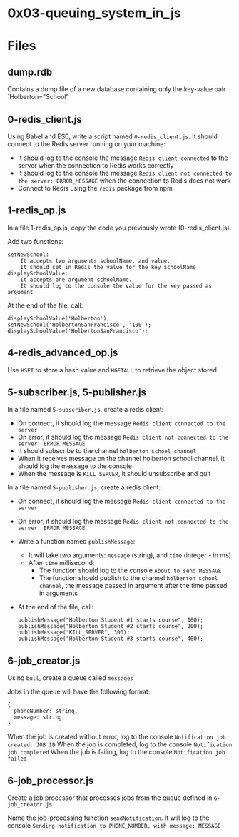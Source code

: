 # 0x03-queuing_system_in_js

# Files

## dump.rdb

Contains a dump file of a new database containing only the key-value pair `Holberton="School"

## 0-redis_client.js

Using Babel and ES6, write a script named `0-redis_client.js`. It should connect to the Redis server running on your machine:

- It should log to the console the message `Redis client connected` to the server when the connection to Redis works correctly
- It should log to the console the message `Redis client not connected to the server: ERROR_MESSAGE` when the connection to Redis does not work
- Connect to Redis using the `redis` package from npm

## 1-redis_op.js

In a file 1-redis_op.js, copy the code you previously wrote (0-redis_client.js).

Add two functions:

    setNewSchool:
        It accepts two arguments schoolName, and value.
        It should set in Redis the value for the key schoolName
    displaySchoolValue:
        It accepts one argument schoolName.
        It should log to the console the value for the key passed as argument

At the end of the file, call:

    displaySchoolValue('Holberton');
    setNewSchool('HolbertonSanFrancisco', '100');
    displaySchoolValue('HolbertonSanFrancisco');

## 4-redis_advanced_op.js

Use `HSET` to store a hash value and `HGETALL` to retrieve the object stored.

## 5-subscriber.js, 5-publisher.js

In a file named `5-subscriber.js`, create a redis client:

- On connect, it should log the message `Redis client connected to the server`
- On error, it should log the message `Redis client not connected to the server: ERROR MESSAGE`
- It should subscribe to the channel `holberton school channel`
- When it receives message on the channel holberton school channel, it should log the message to the console
- When the message is `KILL_SERVER`, it should unsubscribe and quit

In a file named `5-publisher.js`, create a redis client:

- On connect, it should log the message `Redis client connected to the server`
- On error, it should log the message `Redis client not connected to the server: ERROR MESSAGE`
- Write a function named `publishMessage`:
  - It will take two arguments: `message` (string), and `time` (integer - in ms)
  - After `time` millisecond:
    - The function should log to the console `About to send MESSAGE`
    - The function should publish to the channel `holberton school channel`, the message passed in argument after the time passed in arguments
- At the end of the file, call:

  ```
  publishMessage("Holberton Student #1 starts course", 100);
  publishMessage("Holberton Student #2 starts course", 200);
  publishMessage("KILL_SERVER", 300);
  publishMessage("Holberton Student #3 starts course", 400);
  ```

## 6-job_creator.js

Using `bull`, create a queue called `messages`

Jobs in the queue will have the following format:

```
{
  phoneNumber: string,
  message: string,
}
```

When the job is created without error, log to the console `Notification job created: JOB ID`
When the job is completed, log to the console `Notification job completed`
When the job is failing, log to the console `Notification job failed`

## 6-job_processor.js

Create a job processor that processes jobs from the queue defined in `6-job_creator.js`

Name the job-processing function `sendNotification`. It will log to the console `Sending notification to PHONE_NUMBER, with message: MESSAGE`

